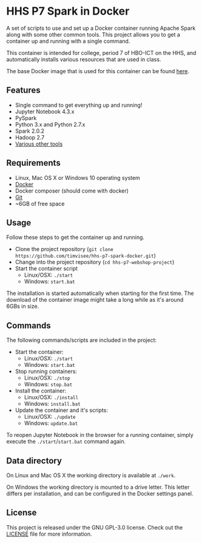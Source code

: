 # HHS P7 Spark in Docker
A set of scripts to use and set up a Docker container running Apache Spark
along with some other common tools. This project allows you to get a
container up and running with a single command.

This container is intended for college, period 7 of HBO-ICT on the HHS,
and automatically installs various resources that are used in class.

The base Docker image that is used for this container can be found [here](https://github.com/jupyter/docker-stacks/tree/master/all-spark-notebook).

## Features
* Single command to get everything up and running!
* Jupyter Notebook 4.3.x
* PySpark
* Python 3.x and Python 2.7.x
* Spark 2.0.2
* Hadoop 2.7
* [Various other tools](https://github.com/jupyter/docker-stacks/tree/master/all-spark-notebook#what-it-gives-you)

## Requirements
* Linux, Mac OS X or Windows 10 operating system
* [Docker](https://www.docker.com/)
* Docker composer (should come with docker)
* [Git](https://git-scm.com/)
* ~6GB of free space

## Usage
Follow these steps to get the container up and running.
* Clone the project repository (`git clone https://github.com/timvisee/hhs-p7-spark-docker.git`)
* Change into the project repository (`cd hhs-p7-webshop-project`)
* Start the container script
    * Linux/OSX: `./start`
    * Windows: `start.bat`

The installation is started automatically when starting for the first time.
The download of the container image might take a long while as it's around
6GBs in size.

## Commands
The following commands/scripts are included in the project:
* Start the container:
    * Linux/OSX: `./start`
    * Windows: `start.bat`
* Stop running containers:
    * Linux/OSX: `./stop`
    * Windows: `stop.bat`
* Install the container:
    * Linux/OSX: `./install`
    * Windows: `install.bat`
* Update the container and it's scripts:
    * Linux/OSX: `./update`
    * Windows: `update.bat`

To reopen Jupyter Notebook in the browser for a running container,
simply execute the `./start`/`start.bat` command again.

## Data directory
On Linux and Mac OS X the working directory is available at `./work`.

On Windows the working directory is mounted to a drive letter.
This letter differs per installation, and can be configured in the Docker 
settings panel.

## License
This project is released under the GNU GPL-3.0 license.
Check out the [LICENSE](LICENSE) file for more information.
